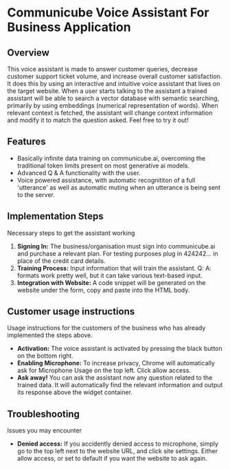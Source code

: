 # Communicube Voice Assistant For Business Application

## Overview

This voice assistant is made to answer customer queries, decrease customer support ticket volume, and increase overall customer satisfaction. It does this by using an interactive and intuitive voice assistant that lives on the target website. When a user starts talking to the assistant a trained assistant will be able to search a vector database with semantic searching, primarily by using embeddings (numerical representation of words). When relevant context is fetched, the assistant will change context information and modify it to match the question asked. Feel free to try it out!

## Features
- Basically infinite data training on communicube.ai, overcoming the traditional token limits present on most generative ai models. 
- Advanced Q & A functionality with the user.
- Voice powered assistance, with automatic recognititon of a full 'utterance' as well as automatic muting when an utterance is being sent to the server. 

## Implementation Steps
Necessary steps to get the assistant working

1. **Signing In:** The business/organisation must sign into communicube.ai and purchase a relevant plan. For testing purposes plug in 424242... in place of the credit card details.
2. **Training Process:** Input information that will train the assistant. Q: A: formats work pretty well, but it can take various text-based input. 
3. **Integration with Website:** A code snippet will be generated on the website under the form, copy and paste into the HTML body. 

## Customer usage instructions
Usage instructions for the customers of the business who has already implemented the steps above. 

- **Activation:** The voice assistant is activated by pressing the black button on the bottom right. 
- **Enabling Microphone:** To increase privacy, Chrome will automatically ask for Microphone Usage on the top left. Click allow access.
- **Ask away!** You can ask the assistant now any question related to the trained data. It will automatically find the relevant information and output its response above the widget container. 

## Troubleshooting
Issues you may encounter

- **Denied access:** If you accidently denied access to microphone, simply go to the top left next to the website URL, and click site settings. Either allow access, or set to default if you want the website to ask again. 



